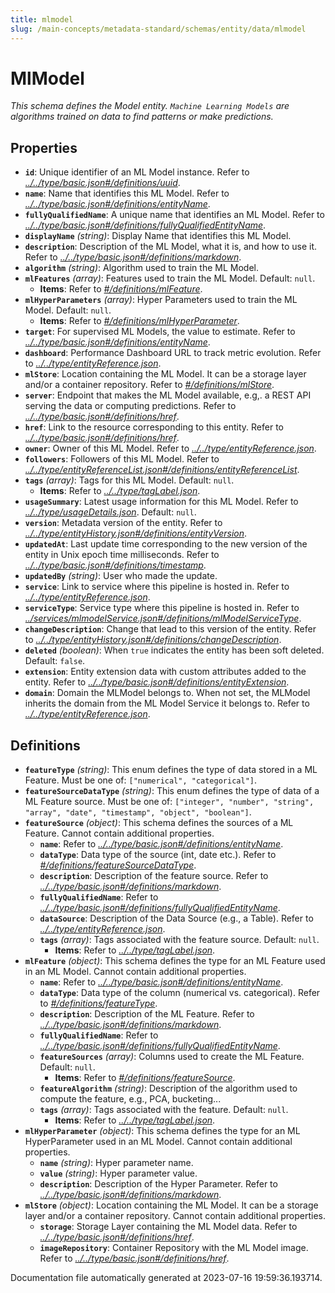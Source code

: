 ```yaml
---
title: mlmodel
slug: /main-concepts/metadata-standard/schemas/entity/data/mlmodel
---
```


# MlModel

*This schema defines the Model entity. `Machine Learning Models` are algorithms trained on data to find patterns or make predictions.*

## Properties

- **`id`**: Unique identifier of an ML Model instance. Refer to *[../../type/basic.json#/definitions/uuid](#/../type/basic.json#/definitions/uuid)*.
- **`name`**: Name that identifies this ML Model. Refer to *[../../type/basic.json#/definitions/entityName](#/../type/basic.json#/definitions/entityName)*.
- **`fullyQualifiedName`**: A unique name that identifies an ML Model. Refer to *[../../type/basic.json#/definitions/fullyQualifiedEntityName](#/../type/basic.json#/definitions/fullyQualifiedEntityName)*.
- **`displayName`** *(string)*: Display Name that identifies this ML Model.
- **`description`**: Description of the ML Model, what it is, and how to use it. Refer to *[../../type/basic.json#/definitions/markdown](#/../type/basic.json#/definitions/markdown)*.
- **`algorithm`** *(string)*: Algorithm used to train the ML Model.
- **`mlFeatures`** *(array)*: Features used to train the ML Model. Default: `null`.
  - **Items**: Refer to *[#/definitions/mlFeature](#definitions/mlFeature)*.
- **`mlHyperParameters`** *(array)*: Hyper Parameters used to train the ML Model. Default: `null`.
  - **Items**: Refer to *[#/definitions/mlHyperParameter](#definitions/mlHyperParameter)*.
- **`target`**: For supervised ML Models, the value to estimate. Refer to *[../../type/basic.json#/definitions/entityName](#/../type/basic.json#/definitions/entityName)*.
- **`dashboard`**: Performance Dashboard URL to track metric evolution. Refer to *[../../type/entityReference.json](#/../type/entityReference.json)*.
- **`mlStore`**: Location containing the ML Model. It can be a storage layer and/or a container repository. Refer to *[#/definitions/mlStore](#definitions/mlStore)*.
- **`server`**: Endpoint that makes the ML Model available, e.g,. a REST API serving the data or computing predictions. Refer to *[../../type/basic.json#/definitions/href](#/../type/basic.json#/definitions/href)*.
- **`href`**: Link to the resource corresponding to this entity. Refer to *[../../type/basic.json#/definitions/href](#/../type/basic.json#/definitions/href)*.
- **`owner`**: Owner of this ML Model. Refer to *[../../type/entityReference.json](#/../type/entityReference.json)*.
- **`followers`**: Followers of this ML Model. Refer to *[../../type/entityReferenceList.json#/definitions/entityReferenceList](#/../type/entityReferenceList.json#/definitions/entityReferenceList)*.
- **`tags`** *(array)*: Tags for this ML Model. Default: `null`.
  - **Items**: Refer to *[../../type/tagLabel.json](#/../type/tagLabel.json)*.
- **`usageSummary`**: Latest usage information for this ML Model. Refer to *[../../type/usageDetails.json](#/../type/usageDetails.json)*. Default: `null`.
- **`version`**: Metadata version of the entity. Refer to *[../../type/entityHistory.json#/definitions/entityVersion](#/../type/entityHistory.json#/definitions/entityVersion)*.
- **`updatedAt`**: Last update time corresponding to the new version of the entity in Unix epoch time milliseconds. Refer to *[../../type/basic.json#/definitions/timestamp](#/../type/basic.json#/definitions/timestamp)*.
- **`updatedBy`** *(string)*: User who made the update.
- **`service`**: Link to service where this pipeline is hosted in. Refer to *[../../type/entityReference.json](#/../type/entityReference.json)*.
- **`serviceType`**: Service type where this pipeline is hosted in. Refer to *[../services/mlmodelService.json#/definitions/mlModelServiceType](#/services/mlmodelService.json#/definitions/mlModelServiceType)*.
- **`changeDescription`**: Change that lead to this version of the entity. Refer to *[../../type/entityHistory.json#/definitions/changeDescription](#/../type/entityHistory.json#/definitions/changeDescription)*.
- **`deleted`** *(boolean)*: When `true` indicates the entity has been soft deleted. Default: `false`.
- **`extension`**: Entity extension data with custom attributes added to the entity. Refer to *[../../type/basic.json#/definitions/entityExtension](#/../type/basic.json#/definitions/entityExtension)*.
- **`domain`**: Domain the MLModel belongs to. When not set, the MLModel inherits the domain from the ML Model Service it belongs to. Refer to *[../../type/entityReference.json](#/../type/entityReference.json)*.
## Definitions

- <a id="definitions/featureType"></a>**`featureType`** *(string)*: This enum defines the type of data stored in a ML Feature. Must be one of: `["numerical", "categorical"]`.
- <a id="definitions/featureSourceDataType"></a>**`featureSourceDataType`** *(string)*: This enum defines the type of data of a ML Feature source. Must be one of: `["integer", "number", "string", "array", "date", "timestamp", "object", "boolean"]`.
- <a id="definitions/featureSource"></a>**`featureSource`** *(object)*: This schema defines the sources of a ML Feature. Cannot contain additional properties.
  - **`name`**: Refer to *[../../type/basic.json#/definitions/entityName](#/../type/basic.json#/definitions/entityName)*.
  - **`dataType`**: Data type of the source (int, date etc.). Refer to *[#/definitions/featureSourceDataType](#definitions/featureSourceDataType)*.
  - **`description`**: Description of the feature source. Refer to *[../../type/basic.json#/definitions/markdown](#/../type/basic.json#/definitions/markdown)*.
  - **`fullyQualifiedName`**: Refer to *[../../type/basic.json#/definitions/fullyQualifiedEntityName](#/../type/basic.json#/definitions/fullyQualifiedEntityName)*.
  - **`dataSource`**: Description of the Data Source (e.g., a Table). Refer to *[../../type/entityReference.json](#/../type/entityReference.json)*.
  - **`tags`** *(array)*: Tags associated with the feature source. Default: `null`.
    - **Items**: Refer to *[../../type/tagLabel.json](#/../type/tagLabel.json)*.
- <a id="definitions/mlFeature"></a>**`mlFeature`** *(object)*: This schema defines the type for an ML Feature used in an ML Model. Cannot contain additional properties.
  - **`name`**: Refer to *[../../type/basic.json#/definitions/entityName](#/../type/basic.json#/definitions/entityName)*.
  - **`dataType`**: Data type of the column (numerical vs. categorical). Refer to *[#/definitions/featureType](#definitions/featureType)*.
  - **`description`**: Description of the ML Feature. Refer to *[../../type/basic.json#/definitions/markdown](#/../type/basic.json#/definitions/markdown)*.
  - **`fullyQualifiedName`**: Refer to *[../../type/basic.json#/definitions/fullyQualifiedEntityName](#/../type/basic.json#/definitions/fullyQualifiedEntityName)*.
  - **`featureSources`** *(array)*: Columns used to create the ML Feature. Default: `null`.
    - **Items**: Refer to *[#/definitions/featureSource](#definitions/featureSource)*.
  - **`featureAlgorithm`** *(string)*: Description of the algorithm used to compute the feature, e.g., PCA, bucketing...
  - **`tags`** *(array)*: Tags associated with the feature. Default: `null`.
    - **Items**: Refer to *[../../type/tagLabel.json](#/../type/tagLabel.json)*.
- <a id="definitions/mlHyperParameter"></a>**`mlHyperParameter`** *(object)*: This schema defines the type for an ML HyperParameter used in an ML Model. Cannot contain additional properties.
  - **`name`** *(string)*: Hyper parameter name.
  - **`value`** *(string)*: Hyper parameter value.
  - **`description`**: Description of the Hyper Parameter. Refer to *[../../type/basic.json#/definitions/markdown](#/../type/basic.json#/definitions/markdown)*.
- <a id="definitions/mlStore"></a>**`mlStore`** *(object)*: Location containing the ML Model. It can be a storage layer and/or a container repository. Cannot contain additional properties.
  - **`storage`**: Storage Layer containing the ML Model data. Refer to *[../../type/basic.json#/definitions/href](#/../type/basic.json#/definitions/href)*.
  - **`imageRepository`**: Container Repository with the ML Model image. Refer to *[../../type/basic.json#/definitions/href](#/../type/basic.json#/definitions/href)*.


Documentation file automatically generated at 2023-07-16 19:59:36.193714.
